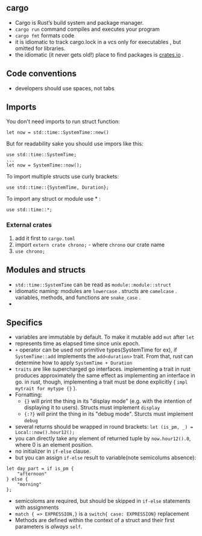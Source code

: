 ## cargo

- Cargo is Rust’s build system and package manager.
- `cargo run` command compiles and executes your program
- `cargo fmt` formats code
- it is idiomatic to track cargo.lock in a vcs only for executables , but omitted for libraries.
- the idiomatic (it never gets old!) place to find packages is [crates.io](https://crates.io/) .

## Code conventions

- developers should use spaces, not tabs

## Imports

You don't need imports to run struct function:

```
let now = std::time::SystemTime::new()
```

But for readability sake you should use impors like this:

```
use std::time::SystemTime;
...
let now = SystemTime::now();
```

To import multiple structs use curly brackets:

```
use std::time::{SystemTime, Duration};
```

To import any struct or module  use * :
```
use std::time::*;
```

### External crates

1. add it first to `cargo.toml`
2. import `extern crate chrono;` -  where `chrono` our crate name
3. `use chrono;`

## Modules and structs

- `std::time::SystemTime` can be read as `module::module::struct`
- idiomatic naming: modules are `lowercase` . structs are `camelcase` . variables, methods, and functions are `snake_case` .
- 

## Specifics

- variables are immutable by default. To make it mutable add `mut` after `let`
- represents time as elapsed time since unix epoch.
- `+` operator can be used not primitive types(SystemTime for ex), if `SystemTime::add` implements the `add<duration>` trait. From that, rust can determine how to apply `SystemTime + Duration`
- `traits` are like supercharged go interfaces. implementing a trait in rust produces approximately the same effect as implementing an interface in go. in rust, though, implementing a trait must be done explicitly ( `impl mytrait for mytype {}` ).
- Fornatting:
	- `{}` will print the thing in its "display mode" (e.g. with the intention of displaying it to users). Structs must implement `display`
	- `{:?}` will print the thing in its "debug mode". Sturcts must implement `debug`
- several returns should be wrapped in round brackets: `let (is_pm, _) = Local::now().hour12();`
- you can directly take any element of returned tuple by `now.hour12().0`, where 0 is an element position.
- no initializer in `if-else` clause.
- but you can assign `if-else` result to variable(note semicolums absence):
```    
let day_part = if is_pm {
	"afternoon"
} else {
	"morning"
};
```
- semicoloms are required, but should be skipped in `if-else` statements with assignments
- `match { => EXPRESSION,}` is a `switch{ case: EXPRESSION}` replacement
- Methods are defined within the context of a struct and their first parameters is _always_ `self`.